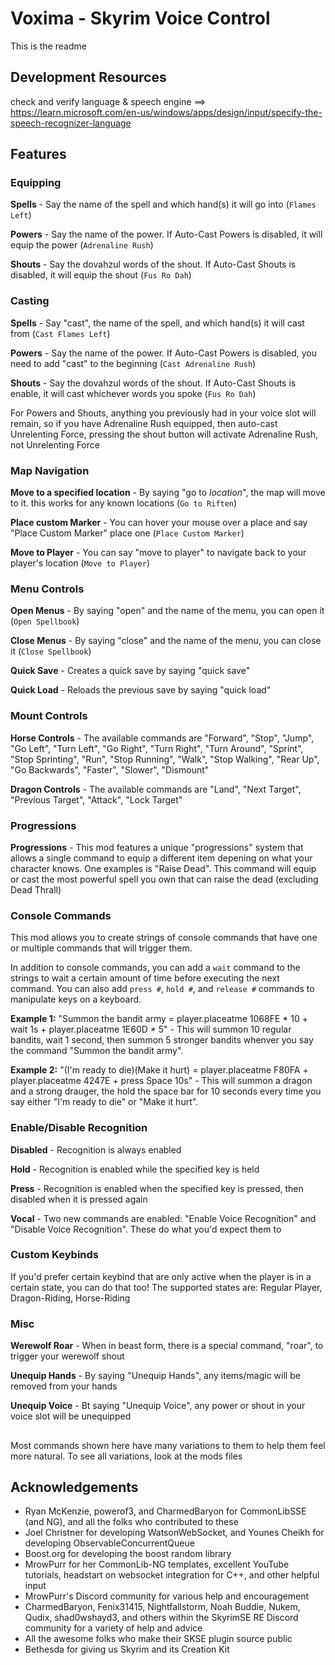 # Voxima - Skyrim Voice Control

This is the readme

## Development Resources
check and verify language & speech engine ==> https://learn.microsoft.com/en-us/windows/apps/design/input/specify-the-speech-recognizer-language

## Features
### Equipping
  **Spells** - Say the name of the spell and which hand(s) it will go into (`Flames Left`)
  
  **Powers** - Say the name of the power. If Auto-Cast Powers is disabled, it will equip the power (`Adrenaline Rush`)
  
  **Shouts** - Say the dovahzul words of the shout. If Auto-Cast Shouts is disabled, it will equip the shout (`Fus Ro Dah`)

### Casting
  **Spells** - Say "cast", the name of the spell, and which hand(s) it will cast from (`Cast Flames Left`)
  
  **Powers** - Say the name of the power. If Auto-Cast Powers is disabled, you need to add "cast" to the beginning (`Cast Adrenaline Rush`)
  
  **Shouts** - Say the dovahzul words of the shout. If Auto-Cast Shouts is enable, it will cast whichever words you spoke (`Fus Ro Dah`)
  
  For Powers and Shouts, anything you previously had in your voice slot will remain, so if you have Adrenaline Rush equipped, then auto-cast Unrelenting Force, pressing the shout button will activate Adrenaline Rush, not Unrelenting Force
  
### Map Navigation
  **Move to a specified location** - By saying "go to *location*", the map will move to it. this works for any known locations (`Go to Riften`)
  
  **Place custom Marker** - You can hover your mouse over a place and say "Place Custom Marker" place one (`Place Custom Marker`)
  
  **Move to Player** - You can say "move to player" to navigate back to your player's location (`Move to Player`)
  
### Menu Controls
  **Open Menus** - By saying "open" and the name of the menu, you can open it (`Open Spellbook`)
  
  **Close Menus** - By saying "close" and the name of the menu, you can close it (`Close Spellbook`)
  
  **Quick Save** - Creates a quick save by saying "quick save"
  
  **Quick Load** - Reloads the previous save by saying "quick load"
 
### Mount Controls
  **Horse Controls** - The available commands are "Forward", "Stop", "Jump", "Go Left", "Turn Left", "Go Right", "Turn Right", "Turn Around", "Sprint", "Stop Sprinting", "Run", "Stop Running", "Walk", "Stop Walking", "Rear Up", "Go Backwards", "Faster", "Slower", "Dismount"
  
  **Dragon Controls** - The available commands are "Land", "Next Target", "Previous Target", "Attack", "Lock Target"
  
### Progressions
  **Progressions** - This mod features a unique "progressions" system that allows a single command to equip a different item depening on what your character knows. One examples is "Raise Dead". This command will equip or cast the most powerful spell you own that can raise the dead (excluding Dead Thrall)
  
### Console Commands
  This mod allows you to create strings of console commands that have one or multiple commands that will trigger them.
  
  In addition to console commands, you can add a `wait` command to the strings to wait a certain amount of time before executing the next command.
  You can also add `press #`, `hold #`, and `release #` commands to manipulate keys on a keyboard.
  
  **Example 1:** "Summon the bandit army = player.placeatme 1068FE * 10 + wait 1s + player.placeatme 1E60D * 5" - This will summon 10 regular bandits, wait 1 second, then summon 5 stronger bandits whenver you say the command "Summon the bandit army".
  
  **Example 2:** "(I'm ready to die)(Make it hurt) = player.placeatme F80FA + player.placeatme 4247E + press Space 10s" - This will summon a dragon and a strong drauger, the hold the space bar for 10 seconds every time you say either "I'm ready to die" or "Make it hurt".
  
### Enable/Disable Recognition
  **Disabled** - Recognition is always enabled
  
  **Hold** - Recognition is enabled while the specified key is held
  
  **Press** - Recognition is enabled when the specified key is pressed, then disabled when it is pressed again
  
  **Vocal** - Two new commands are enabled: "Enable Voice Recognition" and "Disable Voice Recognition". These do what you'd expect them to
  
### Custom Keybinds
  If you'd prefer certain keybind that are only active when the player is in a certain state, you can do that too!
  The supported states are: Regular Player, Dragon-Riding, Horse-Riding
  
### Misc
  **Werewolf Roar** - When in beast form, there is a special command, "roar", to trigger your werewolf shout
  
  **Unequip Hands** - By saying "Unequip Hands", any items/magic will be removed from your hands
  
  **Unequip Voice** - Bt saying "Unequip Voice", any power or shout in your voice slot will be unequipped
  
  ##
  Most commands shown here have many variations to them to help them feel more natural. To see all variations, look at the mods files
	

## Acknowledgements
* Ryan McKenzie, powerof3, and CharmedBaryon for CommonLibSSE (and NG), and all the folks who contributed to these
* Joel Christner for developing WatsonWebSocket, and Younes Cheikh for developing ObservableConcurrentQueue
* Boost.org for developing the boost random library
* MrowPurr for her CommonLib-NG templates, excellent YouTube tutorials, headstart on websocket integration for C++, and other helpful input
* MrowPurr's Discord community for various help and encouragement
* CharmedBaryon, Fenix31415, Nightfallstorm, Noah Buddie, Nukem, Qudix, shad0wshayd3, and others within the SkyrimSE RE Discord community for a variety of help and advice
* All the awesome folks who make their SKSE plugin source public
* Bethesda for giving us Skyrim and its Creation Kit
